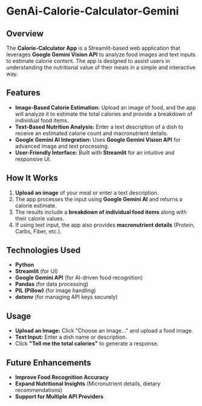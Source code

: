 # GenAi-Calorie-Calculator-Gemini
## Overview  
The **Calorie-Calculator App** is a Streamlit-based web application that leverages **Google Gemini Vision API** to analyze food images and text inputs to estimate calorie content. The app is designed to assist users in understanding the nutritional value of their meals in a simple and interactive way.  

## Features  
- **Image-Based Calorie Estimation:** Upload an image of food, and the app will analyze it to estimate the total calories and provide a breakdown of individual food items.  
- **Text-Based Nutrition Analysis:** Enter a text description of a dish to receive an estimated calorie count and macronutrient details.  
- **Google Gemini AI Integration:** Uses **Google Gemini Vision API** for advanced image and text processing.  
- **User-Friendly Interface:** Built with **Streamlit** for an intuitive and responsive UI.  

## How It Works  
1. **Upload an image** of your meal or enter a text description.  
2. The app processes the input using **Google Gemini AI** and returns a calorie estimate.  
3. The results include a **breakdown of individual food items** along with their calorie values.  
4. If using text input, the app also provides **macronutrient details** (Protein, Carbs, Fiber, etc.).  

## Technologies Used  
- **Python**  
- **Streamlit** (for UI)  
- **Google Gemini API** (for AI-driven food recognition)  
- **Pandas** (for data processing)  
- **PIL (Pillow)** (for image handling)  
- **dotenv** (for managing API keys securely)  

## Usage  
- **Upload an Image:** Click "Choose an image..." and upload a food image.  
- **Text Input:** Enter a dish name or description.  
- Click **"Tell me the total calories"** to generate a response.  

## Future Enhancements  
- **Improve Food Recognition Accuracy**  
- **Expand Nutritional Insights** (Micronutrient details, dietary recommendations)  
- **Support for Multiple API Providers**  



